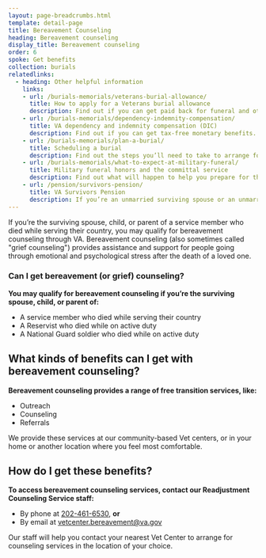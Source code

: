 ```yaml
---
layout: page-breadcrumbs.html
template: detail-page
title: Bereavement Counseling
heading: Bereavement counseling
display_title: Bereavement counseling
order: 6
spoke: Get benefits
collection: burials
relatedlinks:
  - heading: Other helpful information
    links:
    - url: /burials-memorials/veterans-burial-allowance/
      title: How to apply for a Veterans burial allowance
      description: Find out if you can get paid back for funeral and other burial costs.
    - url: /burials-memorials/dependency-indemnity-compensation/
      title: VA dependency and indemnity compensation (DIC)
      description: Find out if you can get tax-free monetary benefits.
    - url: /burials-memorials/plan-a-burial/
      title: Scheduling a burial
      description: Find out the steps you’ll need to take to arrange for a service member, Veteran, or eligible family member’s burial.
    - url: /burials-memorials/what-to-expect-at-military-funeral/
      title: Military funeral honors and the committal service
      description: Find out what will happen to help you prepare for this day.
    - url: /pension/survivors-pension/
      title: VA Survivors Pension
      description: If you’re an unmarried surviving spouse or an unmarried child of a deceased Veteran with wartime service, find out if you can get monthly payments.
---
```


<div class="va-introtext">

If you’re the surviving spouse, child, or parent of a service member who died while serving their country, you may qualify for bereavement counseling through VA. Bereavement counseling (also sometimes called "grief counseling") provides assistance and support for people going through emotional and psychological stress after the death of a loved one.

</div>

<div class="feature" markdown=“1”>

### Can I get bereavement (or grief) counseling?

**You may qualify for bereavement counseling if you’re the surviving spouse, child, or parent of:**
- A service member who died while serving their country
- A Reservist who died while on active duty
- A National Guard soldier who died while on active duty

</div>


## What kinds of benefits can I get with bereavement counseling?

**Bereavement counseling provides a range of free transition services, like:**

- Outreach
- Counseling
- Referrals

We provide these services at our community-based Vet centers, or in your home or another location where you feel most comfortable.

## How do I get these benefits?

**To access bereavement counseling services, contact our Readjustment Counseling Service staff:**

- By phone at <a href='tel:+1-202-461-6530'>202-461-6530</a>, **or**<br>
- By email at <a href='mailto:vetcenter.bereavement@va.gov'>vetcenter.bereavement@va.gov</a>

Our staff will help you contact your nearest Vet Center to arrange for counseling services in the location of your choice.
